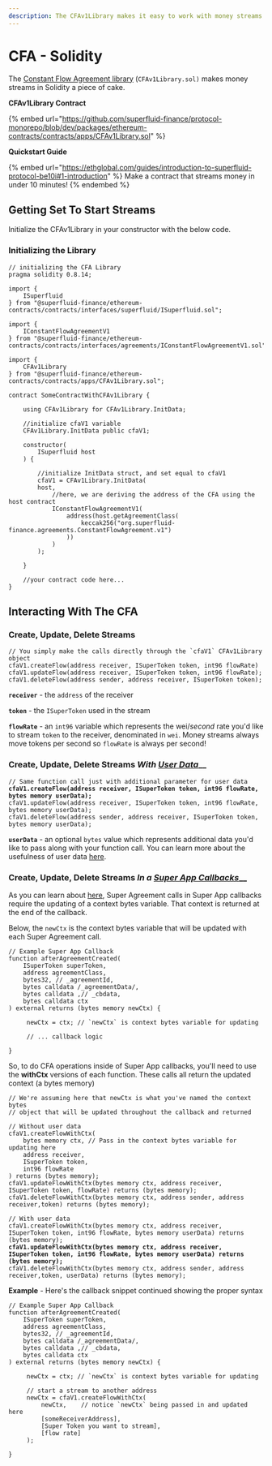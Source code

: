 ```yaml
---
description: The CFAv1Library makes it easy to work with money streams in Solidity!
---
```


# CFA - Solidity

The [Constant Flow Agreement library](https://github.com/superfluid-finance/protocol-monorepo/blob/dev/packages/ethereum-contracts/contracts/apps/CFAv1Library.sol) (`CFAv1Library.sol)` makes money streams in Solidity a piece of cake.&#x20;

**CFAv1Library Contract**

{% embed url="https://github.com/superfluid-finance/protocol-monorepo/blob/dev/packages/ethereum-contracts/contracts/apps/CFAv1Library.sol" %}

**Quickstart Guide**

{% embed url="https://ethglobal.com/guides/introduction-to-superfluid-protocol-be10i#1-introduction" %}
Make a contract that streams money in under 10 minutes!
{% endembed %}

## Getting Set To Start Streams

Initialize the CFAv1Library in your constructor with the below code.

### Initializing the Library

```solidity
// initializing the CFA Library
pragma solidity 0.8.14;

import { 
    ISuperfluid 
} from "@superfluid-finance/ethereum-contracts/contracts/interfaces/superfluid/ISuperfluid.sol";

import { 
    IConstantFlowAgreementV1 
} from "@superfluid-finance/ethereum-contracts/contracts/interfaces/agreements/IConstantFlowAgreementV1.sol";

import {
    CFAv1Library
} from "@superfluid-finance/ethereum-contracts/contracts/apps/CFAv1Library.sol";

contract SomeContractWithCFAv1Library {

    using CFAv1Library for CFAv1Library.InitData;
    
    //initialize cfaV1 variable
    CFAv1Library.InitData public cfaV1;
    
    constructor(
        ISuperfluid host
    ) {
    
        //initialize InitData struct, and set equal to cfaV1
        cfaV1 = CFAv1Library.InitData(
        host,
            //here, we are deriving the address of the CFA using the host contract
            IConstantFlowAgreementV1(
                address(host.getAgreementClass(
                    keccak256("org.superfluid-finance.agreements.ConstantFlowAgreement.v1")
                ))
            )
        );
        
    }
    
    //your contract code here...
}
```

## Interacting With The CFA

### Create, Update, Delete Streams

```solidity
// You simply make the calls directly through the `cfaV1` CFAv1Library object
cfaV1.createFlow(address receiver, ISuperToken token, int96 flowRate)
cfaV1.updateFlow(address receiver, ISuperToken token, int96 flowRate);
cfaV1.deleteFlow(address sender, address receiver, ISuperToken token);
```

**`receiver`** - the `address` of the receiver

**`token`** - the `ISuperToken` used in the stream

**`flowRate`** - an `int96` variable which represents the wei/_second_ rate you'd like to stream `token` to the receiver, denominated in `wei`. Money streams always move tokens per second so `flowRate` is always per second!

### Create, Update, Delete Streams _With_ [_User Data_](../super-apps/user-data/)__

<pre class="language-solidity"><code class="lang-solidity">// Same function call just with additional parameter for user data
<strong>cfaV1.createFlow(address receiver, ISuperToken token, int96 flowRate, bytes memory userData);
</strong>cfaV1.updateFlow(address receiver, ISuperToken token, int96 flowRate, bytes memory userData);
cfaV1.deleteFlow(address sender, address receiver, ISuperToken token, bytes memory userData);</code></pre>

**`userData`** - an optional `bytes` value which represents additional data you'd like to pass along with your function call. You can learn more about the usefulness of user data [here](../super-apps/user-data/).

### Create, Update, Delete Streams _In a_ [_Super App Callbacks_](../super-apps/super-app-callbacks/calling-agreements-in-super-apps.md)__

As you can learn about [here](../super-apps/super-app-callbacks/calling-agreements-in-super-apps.md), Super Agreement calls in Super App callbacks require the updating of a context bytes variable. That context is returned at the end of the callback.

Below, the `newCtx` is the context bytes variable that will be updated with each Super Agreement call.

```solidity
// Example Super App Callback
function afterAgreementCreated(
    ISuperToken superToken,
    address agreementClass,
    bytes32, // _agreementId,
    bytes calldata /_agreementData/,
    bytes calldata ,// _cbdata,
    bytes calldata ctx
) external returns (bytes memory newCtx) {
    
     newCtx = ctx; // `newCtx` is context bytes variable for updating
     
     // ... callback logic
    
}
```

So, to do CFA operations inside of Super App callbacks, you'll need to use the **withCtx** versions of each function.  These calls all return the updated context (a bytes memory)

<pre class="language-solidity"><code class="lang-solidity">// We're assuming here that newCtx is what you've named the context bytes 
// object that will be updated throughout the callback and returned

// Without user data
cfaV1.createFlowWithCtx(
    bytes memory ctx, // Pass in the context bytes variable for updating here
    address receiver, 
    ISuperToken token, 
    int96 flowRate
) returns (bytes memory);
cfaV1.updateFlowWithCtx(bytes memory ctx, address receiver, ISuperToken token, flowRate) returns (bytes memory);
cfaV1.deleteFlowWithCtx(bytes memory ctx, address sender, address receiver,token) returns (bytes memory);

// With user data
cfaV1.createFlowWithCtx(bytes memory ctx, address receiver, ISuperToken token, int96 flowRate, bytes memory userData) returns (bytes memory);
<strong>cfaV1.updateFlowWithCtx(bytes memory ctx, address receiver, ISuperToken token, int96 flowRate, bytes memory userData) returns (bytes memory);
</strong>cfaV1.deleteFlowWithCtx(bytes memory ctx, address sender, address receiver,token, userData) returns (bytes memory);</code></pre>

**Example** - Here's the callback snippet continued showing the proper syntax

```solidity
// Example Super App Callback
function afterAgreementCreated(
    ISuperToken superToken,
    address agreementClass,
    bytes32, // _agreementId,
    bytes calldata /_agreementData/,
    bytes calldata ,// _cbdata,
    bytes calldata ctx
) external returns (bytes memory newCtx) {
    
     newCtx = ctx; // `newCtx` is context bytes variable for updating
     
     // start a stream to another address
     newCtx = cfaV1.createFlowWithCtx(
         newCtx,    // notice `newCtx` being passed in and updated here
         [someReceiverAddress], 
         [Super Token you want to stream],
         [flow rate]
     );
    
}
```

